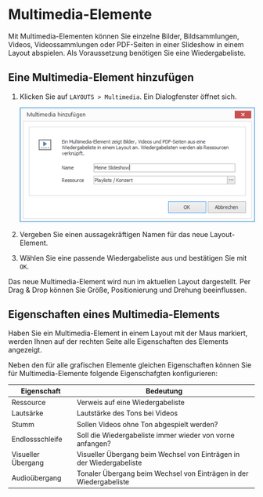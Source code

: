 # Multimedia-Elemente

Mit Multimedia-Elementen können Sie einzelne Bilder, Bildsammlungen, Videos, Videossammlungen oder PDF-Seiten in einer Slideshow in einem Layout abspielen. Als Voraussetzung benötigen Sie eine Wiedergabeliste. 

## Eine Multimedia-Element hinzufügen

1. Klicken Sie auf `LAYOUTS > Multimedia`. Ein Dialogfenster öffnet sich.

   ![Eine Multimedia-Element hinzufügen](../../../images/create-multimedia-element.png)

3. Vergeben Sie einen aussagekräftigen Namen für das neue Layout-Element.

4. Wählen Sie eine passende Wiedergabeliste aus und bestätigen Sie mit `OK`.

Das neue Multimedia-Element wird nun im aktuellen Layout dargestellt. Per Drag & Drop können Sie Größe, Positionierung und Drehung beeinflussen.

## Eigenschaften eines Multimedia-Elements

Haben Sie ein Multimedia-Element in einem Layout mit der Maus markiert, werden Ihnen auf der rechten Seite alle Eigenschaften des Elements angezeigt.

Neben den für alle grafischen Elemente gleichen Eigenschaften können Sie für Multimedia-Elemente folgende Eigenschafgten konfigurieren:

Eigenschaft        | Bedeutung
------------------ | ---------
Ressource          | Verweis auf eine Wiedergabeliste
Lautsärke          | Lautstärke des Tons bei Videos
Stumm              | Sollen Videos ohne Ton abgespielt werden?
Endlossschleife    | Soll die Wiedergabeliste immer wieder von vorne anfangen? 
Visueller Übergang | Visueller Übergang beim Wechsel von Einträgen in der Wiedergabeliste 
Audioübergang      | Tonaler Übergang beim Wechsel von Einträgen in der Wiedergabeliste 